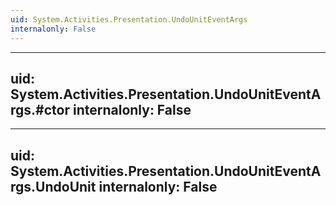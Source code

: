 ```yaml
---
uid: System.Activities.Presentation.UndoUnitEventArgs
internalonly: False
---
```


---
uid: System.Activities.Presentation.UndoUnitEventArgs.#ctor
internalonly: False
---

---
uid: System.Activities.Presentation.UndoUnitEventArgs.UndoUnit
internalonly: False
---

